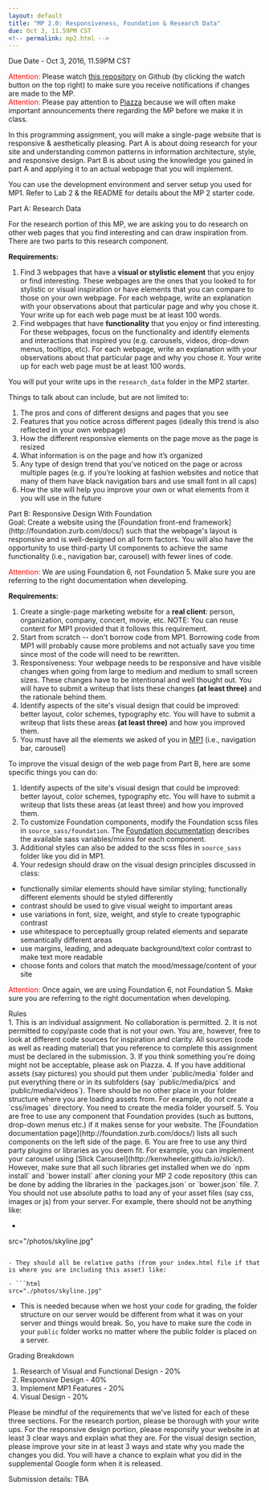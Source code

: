 ```yaml
---
layout: default
title: "MP 2.0: Responsiveness, Foundation & Research Data"
due: Oct 3, 11.59PM CST
<!-- permalink: mp2.html -->
---
```

<span class="section-heading">Due Date - Oct 3, 2016, 11.59PM CST</span>

<span style="color: red"> Attention: </span> Please watch [this repository](https://github.com/uiuc-web-programming/mp2_starter) on Github (by clicking the watch button on the top right) to make sure you receive notifications if changes are made to the MP. <br>
<span style="color: red"> Attention: </span> Please pay attention to [Piazza](https://piazza.com/class/is4r0uppzfx4q9) because we will often make important announcements there regarding the MP before we make it in class.

In this programming assignment, you will make a single-page website that is responsive & aesthetically pleasing. Part A is about doing research for your site and understanding common patterns in information architecture, style, and responsive design. Part B is about using the knowledge you gained in part A and applying it to an actual webpage that you will implement.

You can use the development environment and server setup you used for MP1. Refer to Lab 2 & the README for details about the MP 2 starter code.

<div class="section-heading">Part A: Research Data</div>

<!-- We want you to search through different designs on Apropose’s site and create at least 2 trendsets  of 5-10 webpages each.  The first trendset should be focused on visual and stylistic elements that you’ve noticed. The webpages that you collect in this trendset are ones that you looked to for stylistic or visual inspiration or have elements that you can compare to those on your own site. The second trendset you create should be focused on functionality. In this trendset, focus on the functionality of webpages and identify  elements that inspired you (e.g. carousels, videos, drop-downs menus, tooltips ). A third (optional) trendset can be focused on the information architecture (or the content structure) of different webpages and how that inspired your own webpage.

Each webpage in a trendset should have an explanation with your observations about that particular page, why it’s in this trendset, and what conclusions you’ve drawn about it. Please add these explanations in the ‘notes’ box of each webpage in your trendset. -->

For the research portion of this MP, we are asking you to do research on other web pages that you find interesting and can draw inspiration from. There are two parts to this research component.

**Requirements:**

1. Find 3 webpages that have a **visual or stylistic element** that you enjoy or find interesting. These webpages are the ones that you looked to for stylistic or visual inspiration or have elements that you can compare to those on your own webpage. For each webpage, write an explanation with your observations about that particular page and why you chose it. Your write up for each web page must be at least 100 words.
2. Find  webpages that have **functionality** that you enjoy or find interesting. For these webpages, focus on the functionality and identify elements and interactions that inspired you (e.g. carousels, videos, drop-down menus, tooltips, etc). For each webpage, write an explanation with your observations about that particular page and why you chose it. Your write up for each web page must be at least 100 words.


You will put your write ups in the `research_data` folder in the MP2 starter.

Things to talk about can include, but are not limited to:

1. The pros and cons of different designs and pages that you see
2. Features that you notice across different pages (ideally this trend is also reflected in your own webpage)
3. How the different responsive elements on the page move as the page is resized
4. What information is on the page and how it’s organized
5. Any type of design trend that you’ve noticed on the page or across multiple pages (e.g. if you’re looking at fashion websites and notice that many of them have black navigation bars and use small font in all caps)
6. How the site will help you improve your own or what elements from it you will use in the future


<div class="section-heading">Part B: Responsive Design With Foundation</div>
Goal: Create a  website using the [Foundation front-end framework](http://foundation.zurb.com/docs/) such that the webpage's layout is responsive and is well-designed on all form factors. You will also have the opportunity to use third-party UI components to achieve the same functionality (i.e., navigation bar, carousel) with fewer lines of code.

<span style="color: red"> Attention: </span> We are using Foundation 6, not Foundation 5. Make sure you are referring to the right documentation when developing.

**Requirements:**

1. Create a single-page marketing website for a **real client**: person, organization, company, concert, movie, etc. NOTE: You can reuse content for MP1 provided that it follows this requirement.
2. Start from scratch -- don't borrow code from MP1. Borrowing code from MP1 will probably cause more problems and not actually save you time since most of the code will need to be rewritten.
3. Responsiveness: Your webpage needs to be responsive and have visible changes when going from large to medium and medium to small screen sizes. These changes have to be intentional and well thought out. You will have to submit a writeup that lists these changes **(at least three)** and the rationale behind them.
4. Identify aspects of the site's visual design that could be improved: better layout, color schemes, typography etc. You will have to submit a writeup that lists these areas **(at least three)** and how you improved them.
5. You must have all the elements we asked of you in [MP1](https://uiuc-web-programming.github.io/fa2016/MP-1) (i.e., navigation bar, carousel)


To improve the visual design of the web page from Part B, here are some specific things you can do:

1. Identify aspects of the site's visual design that could be improved: better layout, color schemes, typography etc. You will have to submit a writeup that lists these areas (at least three) and how you improved them.
2. To customize Foundation components, modify the Foundation scss files in `source_sass/foundation`. The [Foundation documentation](http://foundation.zurb.com/docs/) describes the available sass variables/mixins for each component.
3. Additional styles can also be added to the scss files in `source_sass` folder like you did in MP1.
4. Your redesign should draw on the visual design principles discussed in class:
 + functionally similar elements should have similar styling; functionally different elements should be styled differently
 + contrast should be used to give visual weight to important areas
 + use variations in font, size, weight, and style to create typographic contrast
 + use whitespace to perceptually group related elements and separate semantically different areas
 + use margins, leading, and adequate background/text color contrast to make text more readable
 + choose fonts and colors that match the mood/message/content of your site


<span style="color: red"> Attention: </span> Once again, we are using Foundation 6, not Foundation 5. Make sure you are referring to the right documentation when developing.


<div class="section-heading">Rules</div>
1. This is an individual assignment. No collaboration is permitted.
2. It is not permitted to copy/paste code that is not your own. You are, however, free to look at different code sources for inspiration and clarity. All sources (code as well as reading material) that you reference to complete this assignment must be declared in the submission.
3. If you think something you're doing might not be acceptable, please ask on Piazza.
4. If you have additional assets (say pictures) you should put them under `public/media` folder and put everything there or in its subfolders (say `public/media/pics` and `public/media/videos`). There should be no other place in your folder structure where you are loading assets from. For example, do not create a `css/images` directory. You need to create the media folder yourself.
5. You are free to use any component that Foundation provides (such as buttons, drop-down menus etc.) if it makes sense for your website. The [Foundation documentation page](http://foundation.zurb.com/docs/) lists all such components on the left side of the page.
6. You are free to use any third party plugins or libraries as you deem fit. For example, you can implement your carousel using [Slick Carousel](http://kenwheeler.github.io/slick/). However, make sure that all such libraries get installed when we do `npm install` and `bower install` after cloning your MP 2 code repository (this can be done by adding the libraries in the `packages.json` or `bower.json` file.
7. You should not use absolute paths to load any of your asset files (say css, images or js) from your server. For example, there should not be anything like:

- ```html
src="/photos/skyline.jpg"
```

- They should all be relative paths (from your index.html file if that is where you are including this asset) like:

- ```html
src="./photos/skyline.jpg"
```
- This is needed because when we host your code for grading, the folder structure on our server would be different from what it was on your server and things would break. So, you have to make sure the code in your `public` folder works no matter where the public folder is placed on a server.


<div class="section-heading">Grading Breakdown</div>

1. Research of Visual and Functional Design - 20%
2. Responsive Design - 40%
3. Implement MP1 Features - 20%
4. Visual Design - 20%
 
Please be mindful of the requirements that we've listed for each of these three sections. For the research portion, please be thorough with your write ups. For the responsive design portion, please responsify your website in at least 3 clear ways and explain what they are. For the visual design section, please improve your site in at least 3 ways and state why you made the changes you did. You will have a chance to explain what you did in the supplemental Google form when it is released.

Submission details: TBA

